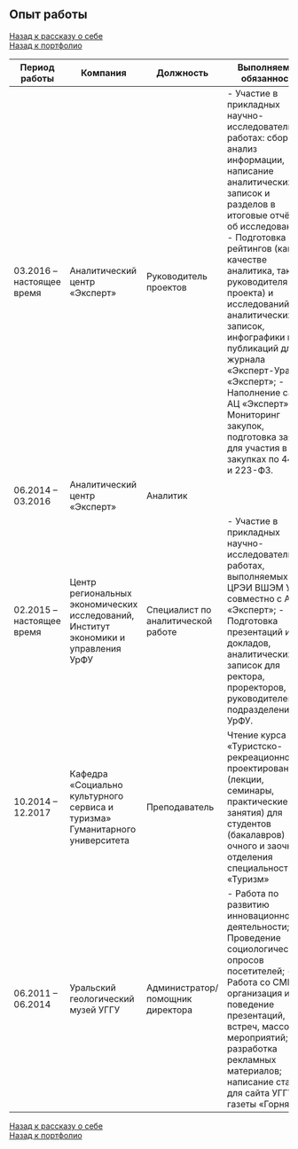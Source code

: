 ## Опыт работы     
[Назад к рассказу о себе](https://github.com/SergeyZayakin/about-me/blob/main/README.md#%D0%BF%D1%80%D0%B8%D0%B2%D0%B5%D1%82-%D1%8F-%D1%81%D0%B5%D1%80%D0%B3%D0%B5%D0%B9)     
[Назад к портфолио](https://github.com/SergeyZayakin/portfolio/blob/main/README.md#%D0%BF%D0%BE%D1%80%D1%82%D1%84%D0%BE%D0%BB%D0%B8%D0%BE-%D0%BF%D1%80%D0%BE%D0%B5%D0%BA%D1%82%D0%BE%D0%B2-%D1%83%D1%87%D0%B5%D0%B1%D0%BD%D1%8B%D1%85-%D0%B8-%D0%BD%D0%B5-%D1%82%D0%BE%D0%BB%D1%8C%D0%BA%D0%BE)
   
| Период работы             | Компания                                                                            | Должность                          | Выполняемые обязанности                                                                                                                                                                                                                                                                                                                                                                                                                                                     |
|---------------------------|-------------------------------------------------------------------------------------|------------------------------------|-----------------------------------------------------------------------------------------------------------------------------------------------------------------------------------------------------------------------------------------------------------------------------------------------------------------------------------------------------------------------------------------------------------------------------------------------------------------------------|
| 03.2016 – настоящее время | Аналитический центр «Эксперт»                                                       | Руководитель проектов              | - Участие в прикладных научно-исследовательских работах: сбор и анализ информации, написание аналитических записок и разделов в итоговые отчёты об исследованиях;  - Подготовка рейтингов (как в качестве аналитика, так и руководителя проекта) и исследований аналитических записок, инфографики и публикаций для журнала «Эксперт-Урал», «Эксперт»;  - Наполнение сайта АЦ «Эксперт»;  - Мониторинг закупок, подготовка заявок для участия в закупках по 44-ФЗ и 223-ФЗ. |
| 06.2014 – 03.2016         | Аналитический центр «Эксперт»                                                       | Аналитик                           |                                                                                                                                                                                                                                                                                                                                                                                                                                                                             |
| 02.2015 – настоящее время | Центр региональных экономических исследований, Институт экономики и управления УрФУ | Специалист по аналитической работе | - Участие в прикладных научно-исследовательских работах, выполняемых ЦРЭИ ВШЭМ УрФУ совместно с АЦ «Эксперт»;  - Подготовка презентаций и докладов, аналитических записок для ректора, проректоров, руководителей подразделений УрФУ.                                                                                                                                                                                                                                       |
| 10.2014 – 12.2017         | Кафедра «Социально культурного сервиса и туризма» Гуманитарного университета        | Преподаватель                      | Чтение курса «Туристско-рекреационное проектирование» (лекции, семинары, практические занятия) для студентов (бакалавров) очного и заочного отделения специальности «Туризм»                                                                                                                                                                                                                                                                                                |
| 06.2011 – 06.2014         | Уральский геологический музей УГГУ                                                  | Администратор/ помощник директора  | - Работа по развитию инновационной деятельности;  - Проведение социологических опросов посетителей;  - Работа со СМИ; организация и поведение презентаций, встреч, массовых мероприятий; разработка рекламных материалов; написание статей для сайта УГГУ, газеты «Горняк».                                                                                                                                                                                                 |

[Назад к рассказу о себе](https://github.com/SergeyZayakin/about-me/blob/main/README.md#%D0%BF%D1%80%D0%B8%D0%B2%D0%B5%D1%82-%D1%8F-%D1%81%D0%B5%D1%80%D0%B3%D0%B5%D0%B9)     
[Назад к портфолио](https://github.com/SergeyZayakin/portfolio/blob/main/README.md#%D0%BF%D0%BE%D1%80%D1%82%D1%84%D0%BE%D0%BB%D0%B8%D0%BE-%D0%BF%D1%80%D0%BE%D0%B5%D0%BA%D1%82%D0%BE%D0%B2-%D1%83%D1%87%D0%B5%D0%B1%D0%BD%D1%8B%D1%85-%D0%B8-%D0%BD%D0%B5-%D1%82%D0%BE%D0%BB%D1%8C%D0%BA%D0%BE)
